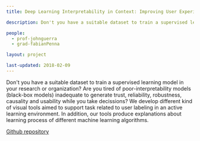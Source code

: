 ```yaml
---
title: Deep Learning Interpretability in Context: Improving User Experience in Image-Based Interactive Applications

description: Don't you have a suitable dataset to train a supervised learning model in your research or organization? Are you tired of poor-interpretability models (black-box models) inadequate to generate trust, reliability, robustness, causality and usability while you take decissions? We develop different kind of visual tools aimed to support task related to user labeling in an active learning environment. In addition, our tools produce explanations about learning process of different machine learning algorithms.

people:
  - prof-johnguerra
  - grad-fabianPenna

layout: project  

last-updated: 2018-02-09
---
```

Don't you have a suitable dataset to train a supervised learning model in your research or organization? Are you tired of poor-interpretability models (black-box models) inadequate to generate trust, reliability, robustness, causality and usability while you take decissions? We develop different kind of visual tools aimed to support task related to user labeling in an active learning environment. In addition, our tools produce explanations about learning process of different machine learning algorithms.

[Github repository](https://github.com/fabiancpl/i2ML)
